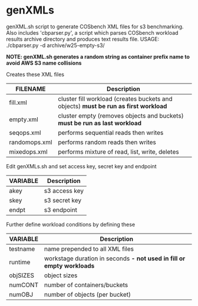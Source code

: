 # genXMLs
genXML.sh script to generate COSbench XML files for s3 benchmarking. Also includes 'cbparser.py', a script which parses COSbench workload results archive directory and produces text results file. USAGE: ./cbparser.py -d archive/w25-empty-s3/

**NOTE: genXML.sh generates a random string as container prefix name to avoid AWS S3 name collisions**

Creates these XML files

FILENAME | Description
-------- | -----------
fill.xml | cluster fill workload (creates buckets and objects) **must be run as first workload**
empty.xml | cluster empty (removes objects and buckets) **must be run as last workload**
seqops.xml | performs sequential reads then writes
randomops.xml | performs random reads then writes
mixedops.xml | performs mixture of read, list, write, deletes

Edit genXMLs.sh and set access key, secret key and endpoint

VARIABLE | Description
-------- | -----------
akey | s3 access key
skey | s3 secret key
endpt | s3 endpoint

Further define workload conditions by defining these

VARIABLE | Description
-------- | -----------
testname | name prepended to all XML files
runtime | workstage duration in seconds **- not used in fill or empty workloads**
objSIZES | object sizes
numCONT | number of containers/buckets     
numOBJ  | number of objects (per bucket)
